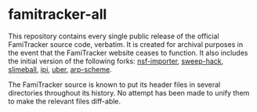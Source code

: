 # famitracker-all

This repository contains every single public release of the official FamiTracker
source code, verbatim. It is created for archival purposes in the event that the
FamiTracker website ceases to function. It also includes the initial version of
the following forks:
[nsf-importer](http://famitracker.com/forum/posts.php?id=2284),
[sweep-hack](http://famitracker.com/forum/posts.php?id=4653),
[slimeball](http://famitracker.com/forum/posts.php?id=4362&pid=44500#44500),
[ipi](http://famitracker.com/forum/posts.php?id=5235),
[uber](http://famitracker.com/forum/posts.php?id=5488),
[arp-scheme](http://famitracker.com/forum/posts.php?id=6151).

The FamiTracker source is known to put its header files in several directories
throughout its history. No attempt has been made to unify them to make the
relevant files diff-able.
